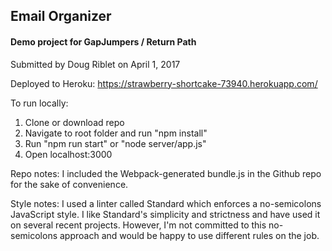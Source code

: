 ## Email Organizer

#### Demo project for GapJumpers / Return Path

Submitted by Doug Riblet on April 1, 2017

Deployed to Heroku: <https://strawberry-shortcake-73940.herokuapp.com/>

To run locally: 

1. Clone or download repo
2. Navigate to root folder and run "npm install"
3. Run "npm run start" or "node server/app.js"
4. Open localhost:3000

Repo notes: I included the Webpack-generated bundle.js in the Github repo for the sake of convenience.

Style notes: I used a linter called Standard which enforces a no-semicolons JavaScript style. I like Standard's simplicity and strictness and have used it on several recent projects. However, I'm not committed to this no-semicolons approach and would be happy to use different rules on the job.
